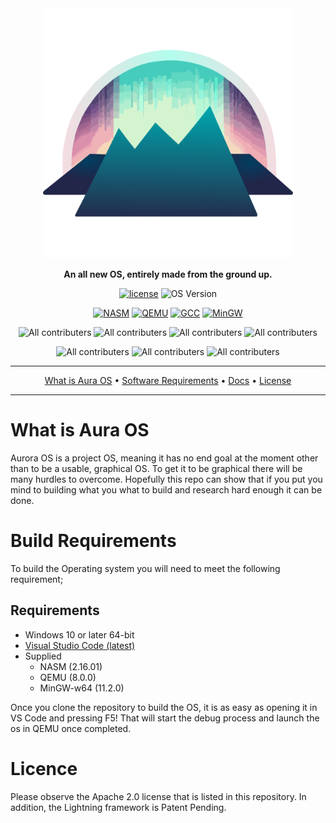 <div align="center">

<img src="https://raw.githubusercontent.com/Aurora-softwares/Aura-OS/main/docs/images/aura.png" width="400px">

**An all new OS, entirely made from the ground up.**

[![license](https://img.shields.io/badge/License-Apache%202.0-blue?style=for-the-badge)](https://github.com/Aurora-softwares/Aura-OS/blob/main/LICENSE)
![OS Version](https://img.shields.io/badge/OS_Version-0.0.1-green?style=for-the-badge)

[![NASM](https://img.shields.io/badge/NASM-2.16.01-green?style=for-the-badge)](https://www.nasm.us/pub/nasm/releasebuilds/?C=M;O=D)
[![QEMU](https://img.shields.io/badge/QEMU-8.0.0-green?style=for-the-badge)](https://www.qemu.org/download/#windows)
[![GCC](https://img.shields.io/badge/GCC-11.2.0-green?style=for-the-badge)](https://winlibs.com/)
[![MinGW](https://img.shields.io/badge/MinGW-10.0.0-green?style=for-the-badge)](https://winlibs.com/)

![All contributers](https://img.shields.io/github/contributors/Aurora-softwares/Aura-OS?style=for-the-badge)
![All contributers](https://img.shields.io/github/last-commit/Aurora-softwares/Aura-OS?style=for-the-badge)
![All contributers](https://img.shields.io/github/repo-size/Aurora-Softwares/Aura-OS?style=for-the-badge)
![All contributers](https://img.shields.io/github/issues/Aurora-softwares/Aura-OS?style=for-the-badge)

![All contributers](https://img.shields.io/github/languages/count/Aurora-softwares/Aura-OS?style=for-the-badge)
![All contributers](https://img.shields.io/github/languages/top/Aurora-Softwares/Aura-OS?style=for-the-badge)
![All contributers](https://img.shields.io/snyk/vulnerabilities/github/Aurora-softwares/Aura-OS?style=for-the-badge)

______________________________________________________________________

<p align="center">
  <a href="#what-is-aura-os">What is Aura OS</a> •
  <a href="#requirements">Software Requirements</a> •
  <a href="https://github.com/Aurora-softwares/Aura-OS/wiki/">Docs</a> •
  <a href="#license">License</a>
</p>

______________________________________________________________________

</div>

# What is Aura OS

Aurora OS is a project OS, meaning it has no end goal at the moment other than to be a usable, graphical OS. To get it to be graphical there will be many hurdles to overcome. Hopefully this repo can show that if you put you mind to building what you what to build and research hard enough it can be done.

# Build Requirements

To build the Operating system you will need to meet the following requirement;

## Requirements
 - Windows 10 or later 64-bit
 - [Visual Studio Code (latest)](https://code.visualstudio.com/)
 - Supplied
   - NASM (2.16.01)
   - QEMU (8.0.0)
   - MinGW-w64 (11.2.0)

Once you clone the repository to build the OS, it is as easy as opening it in VS Code and pressing F5! That will start the debug process and launch the os in QEMU once completed.

# Licence

Please observe the Apache 2.0 license that is listed in this repository. In addition, the Lightning framework is Patent Pending.